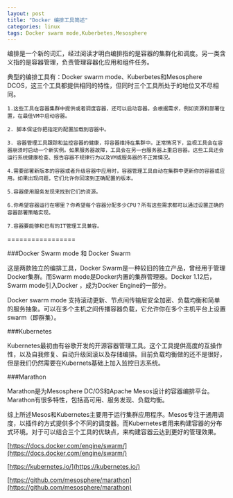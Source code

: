 ```yaml
---
layout: post
title: "Docker 编排工具简述"
categories: linux
tags: Docker swarm mode,Kuberbetes,Mesosphere
---
```

编排是一个新的词汇，经过阅读才明白编排指的是容器的集群化和调度。另一类含义指的是容器管理，负责管理容器化应用和组件任务。

典型的编排工具有：Docker swarm mode、Kuberbetes和Mesosphere DCOS，这三个工具都提供相同的特性，但同时三个工具所处于的地位又不尽相同。

    1.这些工具在容器集群中提供或者调度容器，还可以启动容器。会根据需求，例如资源和部署位置，在最佳VM中启动容器。

    2. 脚本保证你把指定的配置加载到容器中。

    3. 容器管理工具跟踪和监控容器的健康，将容器维持在集群中。正常情况下，监视工具会在容器崩溃时启动一个新实例。如果服务器故障，工具会在另一台服务器上重启容器。这些工具还会运行系统健康检查、报告容器不规律行为以及VM或服务器的不正常情况。

    4.需要部署新版本的容器或者升级容器中应用时，容器管理工具自动在集群中更新你的容器或应用。如果出现问题，它们允许你回滚到正确配置的版本。

    5.容器使用服务发现来找到它们的资源。

    6.你希望容器运行在哪里？你希望每个容器分配多少CPU？所有这些需求都可以通过设置正确的容器部署策略实现。

    7.容器要能够和已有的IT管理工具兼容。

=================

###Docker Swarm mode 和 Docker Swarm 

这是两款独立的编排工具，Docker Swarm是一种较旧的独立产品，曾经用于管理Docker集群。而Swarm mode是Docker内置的集群管理器。Docker 1.12后，Swarm mode引入Docker ，成为Docker Engine的一部分。

Docker swarm mode 支持滚动更新、节点间传输层安全加密、负载均衡和简单的服务抽象。可以在多个主机之间传播容器负载，它允许你在多个主机平台上设置swarm（即群集）。

###Kubernetes

Kubernetes最初由有谷歌开发的开源容器管理工具。这个工具提供高度的互操作性，以及自我修复、自动升级回滚以及存储编排。目前负载均衡做的还不是很好，但是我们仍然需要在Kubernets基础上加入监控日志系统。

###Marathon

Marathon是为Mesosphere DC/OS和Apache Mesos设计的容器编排平台。Marathon有很多特性，包括高可用、服务发现、负载均衡。

综上所述Mesos和Kubernetes主要用于运行集群应用程序。Mesos专注于通用调度，以插件的方式提供多个不同的调度器。而Kubernetes者用来构建容器的分布式环境。对于可以结合三个工具的优缺点，来构建容器云达到更好的管理效果。

 

[https://docs.docker.com/engine/swarm/](https://docs.docker.com/engine/swarm/)

[https://kubernetes.io/](https://kubernetes.io/)

[https://github.com/mesosphere/marathon](https://github.com/mesosphere/marathon)
